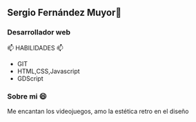 ## Sergio Fernández Muyor👋
### Desarrollador web

📫 HABILIDADES 📫
 - GIT
 - HTML,CSS,Javascript
 - GDScript
 

### Sobre mi 😄
Me encantan los videojuegos, amo la estética retro en el diseño

<!--
**SergioFM94/SergioFM94** is a ✨ _special_ ✨ repository because its `README.md` (this file) appears on your GitHub profile.

Here are some ideas to get you started:

- 🔭 I’m currently working on ...
- 🌱 I’m currently learning ...
- 👯 I’m looking to collaborate on ...
- 🤔 I’m looking for help with ...
- 💬 Ask me about ...
- 📫 How to reach me: ...
- 😄 Pronouns: ...
- ⚡ Fun fact: ...
-->
